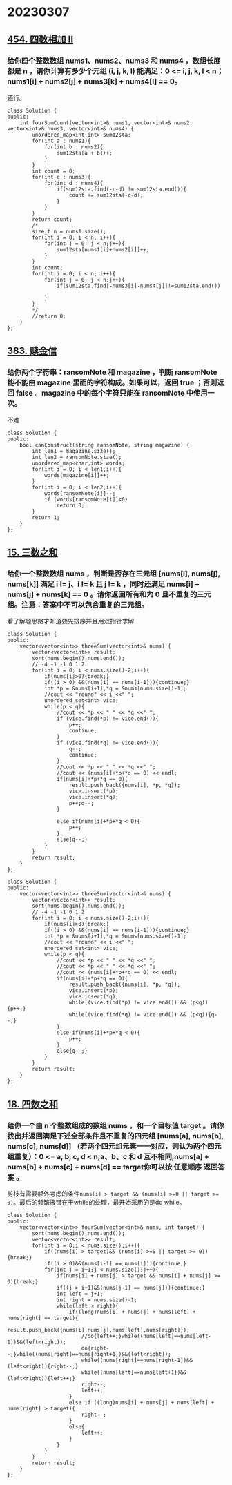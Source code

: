 # 20230307
## [454. 四数相加 II](https://leetcode.cn/problems/4sum-ii/)
### 给你四个整数数组 nums1、nums2、nums3 和 nums4 ，数组长度都是 n ，请你计算有多少个元组 (i, j, k, l) 能满足：0 <= i, j, k, l < n；nums1[i] + nums2[j] + nums3[k] + nums4[l] == 0。
还行。
```
class Solution {
public:
    int fourSumCount(vector<int>& nums1, vector<int>& nums2, vector<int>& nums3, vector<int>& nums4) {
        unordered_map<int,int> sum12sta;
        for(int a : nums1){
            for(int b : nums2){
                sum12sta[a + b]++;
            }
        }
        int count = 0;
        for(int c : nums3){
            for(int d : nums4){
                if(sum12sta.find(-c-d) != sum12sta.end()){
                    count += sum12sta[-c-d];
                }
            }
        }
        return count;
        /*
        size_t n = nums1.size();
        for(int i = 0; i < n; i++){
            for(int j = 0; j < n;j++){
                sum12sta[nums1[i]+nums2[i]]++;
            }
        }
        int count;
        for(int i = 0; i < n; i++){
            for(int j = 0; j < n;j++){
                if(sum12sta.find[-nums3[i]-nums4[j]]!=sum12sta.end())

            }
        }
        */
        //return 0;
    }
};
```
## [383. 赎金信](https://leetcode.cn/problems/ransom-note/)
### 给你两个字符串：ransomNote 和 magazine ，判断 ransomNote 能不能由 magazine 里面的字符构成。如果可以，返回 true ；否则返回 false 。magazine 中的每个字符只能在 ransomNote 中使用一次。
不难
```
class Solution {
public:
    bool canConstruct(string ransomNote, string magazine) {
        int len1 = magazine.size();
        int len2 = ransomNote.size();
        unordered_map<char,int> words;
        for(int i = 0; i < len1;i++){
            words[magazine[i]]++;
        }
        for(int i = 0; i < len2;i++){
            words[ransomNote[i]]--;
            if (words[ransomNote[i]]<0)
                return 0;
        }
        return 1;
    }
};
```
## [15. 三数之和](https://leetcode.cn/problems/3sum/)
### 给你一个整数数组 nums ，判断是否存在三元组 [nums[i], nums[j], nums[k]] 满足 i != j、i != k 且 j != k ，同时还满足 nums[i] + nums[j] + nums[k] == 0 。请你返回所有和为 0 且不重复的三元组。注意：答案中不可以包含重复的三元组。
看了解题思路才知道要先排序并且用双指针求解
```
class Solution {
public:
    vector<vector<int>> threeSum(vector<int>& nums) {
        vector<vector<int>> result;
        sort(nums.begin(),nums.end());
        // -4 -1 -1 0 1 2
        for(int i = 0; i < nums.size()-2;i++){
            if(nums[i]>0){break;}
            if((i > 0) &&(nums[i] == nums[i-1])){continue;}
            int *p = &nums[i+1],*q = &nums[nums.size()-1];
            //cout << "round" << i <<" ";
            unordered_set<int> vice;
            while(p < q){
                //cout << *p << " " << *q <<" ";
                if (vice.find(*p) != vice.end()){
                    p++;
                    continue;
                }
                if (vice.find(*q) != vice.end()){
                    q--;
                    continue;
                }
                //cout << *p << " " << *q <<" ";
                //cout << (nums[i]+*p+*q == 0) << endl;
                if(nums[i]+*p+*q == 0){
                    result.push_back({nums[i], *p, *q});
                    vice.insert(*p);
                    vice.insert(*q);
                    p++;q--;
                }

                else if(nums[i]+*p+*q < 0){
                    p++;
                }
                else{q--;}
            }
        }
        return result;
    }
};
```
```
class Solution {
public:
    vector<vector<int>> threeSum(vector<int>& nums) {
        vector<vector<int>> result;
        sort(nums.begin(),nums.end());
        // -4 -1 -1 0 1 2
        for(int i = 0; i < nums.size()-2;i++){
            if(nums[i]>0){break;}
            if((i > 0) &&(nums[i] == nums[i-1])){continue;}
            int *p = &nums[i+1],*q = &nums[nums.size()-1];
            //cout << "round" << i <<" ";
            unordered_set<int> vice;
            while(p < q){
                //cout << *p << " " << *q <<" ";
                //cout << *p << " " << *q <<" ";
                //cout << (nums[i]+*p+*q == 0) << endl;
                if(nums[i]+*p+*q == 0){
                    result.push_back({nums[i], *p, *q});
                    vice.insert(*p);
                    vice.insert(*q);
                    while((vice.find(*p) != vice.end()) && (p<q)){p++;}
                    while((vice.find(*q) != vice.end()) && (p<q)){q--;}
                }
                else if(nums[i]+*p+*q < 0){
                    p++;
                }
                else{q--;}
            }
        }
        return result;
    }
};
```
## [18. 四数之和](https://leetcode.cn/problems/4sum/)
### 给你一个由 n 个整数组成的数组 nums ，和一个目标值 target 。请你找出并返回满足下述全部条件且不重复的四元组 [nums[a], nums[b], nums[c], nums[d]] （若两个四元组元素一一对应，则认为两个四元组重复）：0 <= a, b, c, d < n,a、b、c 和 d 互不相同,nums[a] + nums[b] + nums[c] + nums[d] == target你可以按 任意顺序 返回答案 。
剪枝有需要额外考虑的条件`nums[i] > target && (nums[i] >=0 || target >= 0)`。最后的频繁报错在于while的处理，最开始采用的是do while。
```
class Solution {
public:
    vector<vector<int>> fourSum(vector<int>& nums, int target) {
        sort(nums.begin(),nums.end());
        vector<vector<int>> result;
        for(int i = 0;i < nums.size();i++){
            if((nums[i] > target)&& (nums[i] >=0 || target >= 0)){break;}
            if((i > 0)&&(nums[i-1] == nums[i])){continue;}
            for(int j = i+1;j < nums.size();j++){
                if(nums[i] + nums[j] > target && nums[i] + nums[j] >= 0){break;}
                if((j > i+1)&&(nums[j-1] == nums[j])){continue;}
                int left = j+1;
                int right = nums.size()-1;
                while(left < right){
                    if((long)nums[i] + nums[j] + nums[left] + nums[right] == target){
                        result.push_back({nums[i],nums[j],nums[left],nums[right]});
                        //do{left++;}while((nums[left]==nums[left-1])&&(left<right));
                        do{right--;}while((nums[right]==nums[right+1])&&(left<right));
                        while((nums[right]==nums[right-1])&&(left<right)){right--;}
                        while((nums[left]==nums[left+1])&&(left<right)){left++;}
                        right--;
                        left++;
                    }
                    else if ((long)nums[i] + nums[j] + nums[left] + nums[right] > target){
                        right--;
                    }
                    else{
                        left++;
                    }
                }
            }
        }
        return result;
    }
};
```